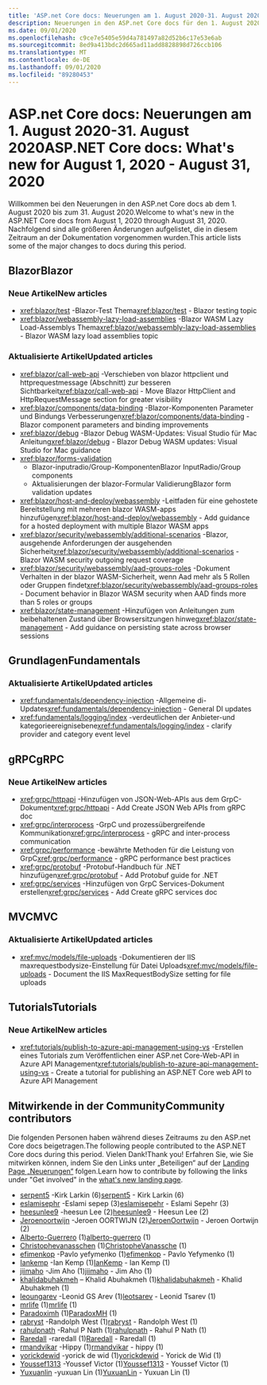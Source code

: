 ```yaml
---
title: 'ASP.net Core docs: Neuerungen am 1. August 2020-31. August 2020'
description: Neuerungen in den ASP.net Core docs für den 1. August 2020-31. August 2020.
ms.date: 09/01/2020
ms.openlocfilehash: c9ce7e5405e59d4a781497a82d52b6c17e53e6ab
ms.sourcegitcommit: 8ed9a413bdc2d665ad11add8828898d726ccb106
ms.translationtype: MT
ms.contentlocale: de-DE
ms.lasthandoff: 09/01/2020
ms.locfileid: "89280453"
---
```

# <a name="aspnet-core-docs-whats-new-for-august-1-2020---august-31-2020"></a><span data-ttu-id="a2e1c-103">ASP.net Core docs: Neuerungen am 1. August 2020-31. August 2020</span><span class="sxs-lookup"><span data-stu-id="a2e1c-103">ASP.NET Core docs: What's new for August 1, 2020 - August 31, 2020</span></span>

<span data-ttu-id="a2e1c-104">Willkommen bei den Neuerungen in den ASP.net Core docs ab dem 1. August 2020 bis zum 31. August 2020.</span><span class="sxs-lookup"><span data-stu-id="a2e1c-104">Welcome to what's new in the ASP.NET Core docs from August 1, 2020 through August 31, 2020.</span></span> <span data-ttu-id="a2e1c-105">Nachfolgend sind alle größeren Änderungen aufgelistet, die in diesem Zeitraum an der Dokumentation vorgenommen wurden.</span><span class="sxs-lookup"><span data-stu-id="a2e1c-105">This article lists some of the major changes to docs during this period.</span></span>

## <a name="blazor"></a><span data-ttu-id="a2e1c-106">Blazor</span><span class="sxs-lookup"><span data-stu-id="a2e1c-106">Blazor</span></span>

### <a name="new-articles"></a><span data-ttu-id="a2e1c-107">Neue Artikel</span><span class="sxs-lookup"><span data-stu-id="a2e1c-107">New articles</span></span>

- <span data-ttu-id="a2e1c-108"><xref:blazor/test> -Blazor-Test Thema</span><span class="sxs-lookup"><span data-stu-id="a2e1c-108"><xref:blazor/test> - Blazor testing topic</span></span>
- <span data-ttu-id="a2e1c-109"><xref:blazor/webassembly-lazy-load-assemblies> -Blazor WASM Lazy Load-Assemblys Thema</span><span class="sxs-lookup"><span data-stu-id="a2e1c-109"><xref:blazor/webassembly-lazy-load-assemblies> - Blazor WASM lazy load assemblies topic</span></span>

### <a name="updated-articles"></a><span data-ttu-id="a2e1c-110">Aktualisierte Artikel</span><span class="sxs-lookup"><span data-stu-id="a2e1c-110">Updated articles</span></span>

- <span data-ttu-id="a2e1c-111"><xref:blazor/call-web-api> -Verschieben von blazor httpclient und httprequestmessage (Abschnitt) zur besseren Sichtbarkeit</span><span class="sxs-lookup"><span data-stu-id="a2e1c-111"><xref:blazor/call-web-api> - Move Blazor HttpClient and HttpRequestMessage section for greater visibility</span></span>
- <span data-ttu-id="a2e1c-112"><xref:blazor/components/data-binding> -Blazor-Komponenten Parameter und Bindungs Verbesserungen</span><span class="sxs-lookup"><span data-stu-id="a2e1c-112"><xref:blazor/components/data-binding> - Blazor component parameters and binding improvements</span></span>
- <span data-ttu-id="a2e1c-113"><xref:blazor/debug> -Blazor Debug WASM-Updates: Visual Studio für Mac Anleitung</span><span class="sxs-lookup"><span data-stu-id="a2e1c-113"><xref:blazor/debug> - Blazor Debug WASM updates: Visual Studio for Mac guidance</span></span>
- <xref:blazor/forms-validation>
  - <span data-ttu-id="a2e1c-114">Blazor-inputradio/Group-Komponenten</span><span class="sxs-lookup"><span data-stu-id="a2e1c-114">Blazor InputRadio/Group components</span></span>
  - <span data-ttu-id="a2e1c-115">Aktualisierungen der blazor-Formular Validierung</span><span class="sxs-lookup"><span data-stu-id="a2e1c-115">Blazor form validation updates</span></span>
- <span data-ttu-id="a2e1c-116"><xref:blazor/host-and-deploy/webassembly> -Leitfaden für eine gehostete Bereitstellung mit mehreren blazor WASM-apps hinzufügen</span><span class="sxs-lookup"><span data-stu-id="a2e1c-116"><xref:blazor/host-and-deploy/webassembly> - Add guidance for a hosted deployment with multiple Blazor WASM apps</span></span>
- <span data-ttu-id="a2e1c-117"><xref:blazor/security/webassembly/additional-scenarios> -Blazor, ausgehende Anforderungen der ausgehenden Sicherheit</span><span class="sxs-lookup"><span data-stu-id="a2e1c-117"><xref:blazor/security/webassembly/additional-scenarios> - Blazor WASM security outgoing request coverage</span></span>
- <span data-ttu-id="a2e1c-118"><xref:blazor/security/webassembly/aad-groups-roles> -Dokument Verhalten in der blazor WASM-Sicherheit, wenn Aad mehr als 5 Rollen oder Gruppen findet</span><span class="sxs-lookup"><span data-stu-id="a2e1c-118"><xref:blazor/security/webassembly/aad-groups-roles> - Document behavior in Blazor WASM security when AAD finds more than 5 roles or groups</span></span>
- <span data-ttu-id="a2e1c-119"><xref:blazor/state-management> -Hinzufügen von Anleitungen zum beibehaltenen Zustand über Browsersitzungen hinweg</span><span class="sxs-lookup"><span data-stu-id="a2e1c-119"><xref:blazor/state-management> - Add guidance on persisting state across browser sessions</span></span>

## <a name="fundamentals"></a><span data-ttu-id="a2e1c-120">Grundlagen</span><span class="sxs-lookup"><span data-stu-id="a2e1c-120">Fundamentals</span></span>

### <a name="updated-articles"></a><span data-ttu-id="a2e1c-121">Aktualisierte Artikel</span><span class="sxs-lookup"><span data-stu-id="a2e1c-121">Updated articles</span></span>

- <span data-ttu-id="a2e1c-122"><xref:fundamentals/dependency-injection> -Allgemeine di-Updates</span><span class="sxs-lookup"><span data-stu-id="a2e1c-122"><xref:fundamentals/dependency-injection> - General DI updates</span></span>
- <span data-ttu-id="a2e1c-123"><xref:fundamentals/logging/index> -verdeutlichen der Anbieter-und kategorieereignisebene</span><span class="sxs-lookup"><span data-stu-id="a2e1c-123"><xref:fundamentals/logging/index> - clarify provider and category event level</span></span>

## <a name="grpc"></a><span data-ttu-id="a2e1c-124">gRPC</span><span class="sxs-lookup"><span data-stu-id="a2e1c-124">gRPC</span></span>

### <a name="new-articles"></a><span data-ttu-id="a2e1c-125">Neue Artikel</span><span class="sxs-lookup"><span data-stu-id="a2e1c-125">New articles</span></span>

- <span data-ttu-id="a2e1c-126"><xref:grpc/httpapi> -Hinzufügen von JSON-Web-APIs aus dem GrpC-Dokument</span><span class="sxs-lookup"><span data-stu-id="a2e1c-126"><xref:grpc/httpapi> - Add Create JSON Web APIs from gRPC doc</span></span>
- <span data-ttu-id="a2e1c-127"><xref:grpc/interprocess> -GrpC und prozessübergreifende Kommunikation</span><span class="sxs-lookup"><span data-stu-id="a2e1c-127"><xref:grpc/interprocess> - gRPC and inter-process communication</span></span>
- <span data-ttu-id="a2e1c-128"><xref:grpc/performance> -bewährte Methoden für die Leistung von GrpC</span><span class="sxs-lookup"><span data-stu-id="a2e1c-128"><xref:grpc/performance> - gRPC performance best practices</span></span>
- <span data-ttu-id="a2e1c-129"><xref:grpc/protobuf> -Protobuf-Handbuch für .NET hinzufügen</span><span class="sxs-lookup"><span data-stu-id="a2e1c-129"><xref:grpc/protobuf> - Add Protobuf guide for .NET</span></span>
- <span data-ttu-id="a2e1c-130"><xref:grpc/services> -Hinzufügen von GrpC Services-Dokument erstellen</span><span class="sxs-lookup"><span data-stu-id="a2e1c-130"><xref:grpc/services> - Add Create gRPC services doc</span></span>

## <a name="mvc"></a><span data-ttu-id="a2e1c-131">MVC</span><span class="sxs-lookup"><span data-stu-id="a2e1c-131">MVC</span></span>

### <a name="updated-articles"></a><span data-ttu-id="a2e1c-132">Aktualisierte Artikel</span><span class="sxs-lookup"><span data-stu-id="a2e1c-132">Updated articles</span></span>

- <span data-ttu-id="a2e1c-133"><xref:mvc/models/file-uploads> -Dokumentieren der IIS maxrequestbodysize-Einstellung für Datei Uploads</span><span class="sxs-lookup"><span data-stu-id="a2e1c-133"><xref:mvc/models/file-uploads> - Document the IIS MaxRequestBodySize setting for file uploads</span></span>

## <a name="tutorials"></a><span data-ttu-id="a2e1c-134">Tutorials</span><span class="sxs-lookup"><span data-stu-id="a2e1c-134">Tutorials</span></span>

### <a name="new-articles"></a><span data-ttu-id="a2e1c-135">Neue Artikel</span><span class="sxs-lookup"><span data-stu-id="a2e1c-135">New articles</span></span>

- <span data-ttu-id="a2e1c-136"><xref:tutorials/publish-to-azure-api-management-using-vs> -Erstellen eines Tutorials zum Veröffentlichen einer ASP.net Core-Web-API in Azure API Management</span><span class="sxs-lookup"><span data-stu-id="a2e1c-136"><xref:tutorials/publish-to-azure-api-management-using-vs> - Create a tutorial for publishing an ASP.NET Core web API to Azure API Management</span></span>

## <a name="community-contributors"></a><span data-ttu-id="a2e1c-137">Mitwirkende in der Community</span><span class="sxs-lookup"><span data-stu-id="a2e1c-137">Community contributors</span></span>

<span data-ttu-id="a2e1c-138">Die folgenden Personen haben während dieses Zeitraums zu den ASP.net Core docs beigetragen.</span><span class="sxs-lookup"><span data-stu-id="a2e1c-138">The following people contributed to the ASP.NET Core docs during this period.</span></span> <span data-ttu-id="a2e1c-139">Vielen Dank!</span><span class="sxs-lookup"><span data-stu-id="a2e1c-139">Thank you!</span></span> <span data-ttu-id="a2e1c-140">Erfahren Sie, wie Sie mitwirken können, indem Sie den Links unter „Beteiligen“ auf der [Landing Page „Neuerungen“](index.yml) folgen.</span><span class="sxs-lookup"><span data-stu-id="a2e1c-140">Learn how to contribute by following the links under "Get involved" in the [what's new landing page](index.yml).</span></span>

- <span data-ttu-id="a2e1c-141">[serpent5](https://github.com/serpent5) -Kirk Larkin (6)</span><span class="sxs-lookup"><span data-stu-id="a2e1c-141">[serpent5](https://github.com/serpent5) - Kirk Larkin (6)</span></span>
- <span data-ttu-id="a2e1c-142">[eslamisephr](https://github.com/eslamisepehr) -Eslami sepep (3)</span><span class="sxs-lookup"><span data-stu-id="a2e1c-142">[eslamisepehr](https://github.com/eslamisepehr) - Eslami Sepehr (3)</span></span>
- <span data-ttu-id="a2e1c-143">[heesunlee9](https://github.com/heesunlee9) -heesun Lee (2)</span><span class="sxs-lookup"><span data-stu-id="a2e1c-143">[heesunlee9](https://github.com/heesunlee9) - Heesun Lee (2)</span></span>
- <span data-ttu-id="a2e1c-144">[Jeroenoortwijn](https://github.com/JeroenOortwijn) -Jeroen OORTWIJN (2)</span><span class="sxs-lookup"><span data-stu-id="a2e1c-144">[JeroenOortwijn](https://github.com/JeroenOortwijn) - Jeroen Oortwijn (2)</span></span>
- <span data-ttu-id="a2e1c-145">[Alberto-Guerrero](https://github.com/alberto-guerrero) (1)</span><span class="sxs-lookup"><span data-stu-id="a2e1c-145">[alberto-guerrero](https://github.com/alberto-guerrero) (1)</span></span>
- <span data-ttu-id="a2e1c-146">[Christophevanasschen](https://github.com/ChristopheVanassche) (1)</span><span class="sxs-lookup"><span data-stu-id="a2e1c-146">[ChristopheVanassche](https://github.com/ChristopheVanassche) (1)</span></span>
- <span data-ttu-id="a2e1c-147">[efimenkop](https://github.com/efimenkop) -Pavlo yefymenko (1)</span><span class="sxs-lookup"><span data-stu-id="a2e1c-147">[efimenkop](https://github.com/efimenkop) - Pavlo Yefymenko (1)</span></span>
- <span data-ttu-id="a2e1c-148">[Iankemp](https://github.com/IanKemp) -Ian Kemp (1)</span><span class="sxs-lookup"><span data-stu-id="a2e1c-148">[IanKemp](https://github.com/IanKemp) - Ian Kemp (1)</span></span>
- <span data-ttu-id="a2e1c-149">[jiimaho](https://github.com/jiimaho) -Jim Aho (1)</span><span class="sxs-lookup"><span data-stu-id="a2e1c-149">[jiimaho](https://github.com/jiimaho) - Jim Aho (1)</span></span>
- <span data-ttu-id="a2e1c-150">[khalidabuhakmeh](https://github.com/khalidabuhakmeh) – Khalid Abuhakmeh (1)</span><span class="sxs-lookup"><span data-stu-id="a2e1c-150">[khalidabuhakmeh](https://github.com/khalidabuhakmeh) - Khalid Abuhakmeh (1)</span></span>
- <span data-ttu-id="a2e1c-151">[leoungarev](https://github.com/leotsarev) -Leonid GS Arev (1)</span><span class="sxs-lookup"><span data-stu-id="a2e1c-151">[leotsarev](https://github.com/leotsarev) - Leonid Tsarev (1)</span></span>
- <span data-ttu-id="a2e1c-152">[mrlife](https://github.com/mrlife) (1)</span><span class="sxs-lookup"><span data-stu-id="a2e1c-152">[mrlife](https://github.com/mrlife) (1)</span></span>
- <span data-ttu-id="a2e1c-153">[Paradoximh](https://github.com/ParadoxMH) (1)</span><span class="sxs-lookup"><span data-stu-id="a2e1c-153">[ParadoxMH](https://github.com/ParadoxMH) (1)</span></span>
- <span data-ttu-id="a2e1c-154">[rabryst](https://github.com/rabryst) -Randolph West (1)</span><span class="sxs-lookup"><span data-stu-id="a2e1c-154">[rabryst](https://github.com/rabryst) - Randolph West (1)</span></span>
- <span data-ttu-id="a2e1c-155">[rahulpnath](https://github.com/rahulpnath) -Rahul P Nath (1)</span><span class="sxs-lookup"><span data-stu-id="a2e1c-155">[rahulpnath](https://github.com/rahulpnath) - Rahul P Nath (1)</span></span>
- <span data-ttu-id="a2e1c-156">[Raredall](https://github.com/Raredall) -raredall (1)</span><span class="sxs-lookup"><span data-stu-id="a2e1c-156">[Raredall](https://github.com/Raredall) - Raredall (1)</span></span>
- <span data-ttu-id="a2e1c-157">[rmandvikar](https://github.com/rmandvikar) -Hippy (1)</span><span class="sxs-lookup"><span data-stu-id="a2e1c-157">[rmandvikar](https://github.com/rmandvikar) - hippy (1)</span></span>
- <span data-ttu-id="a2e1c-158">[yorickdewid](https://github.com/yorickdewid) -yorick de wid (1)</span><span class="sxs-lookup"><span data-stu-id="a2e1c-158">[yorickdewid](https://github.com/yorickdewid) - Yorick de Wid (1)</span></span>
- <span data-ttu-id="a2e1c-159">[Youssef1313](https://github.com/Youssef1313) -Youssef Victor (1)</span><span class="sxs-lookup"><span data-stu-id="a2e1c-159">[Youssef1313](https://github.com/Youssef1313) - Youssef Victor (1)</span></span>
- <span data-ttu-id="a2e1c-160">[Yuxuanlin](https://github.com/YuxuanLin) -yuxuan Lin (1)</span><span class="sxs-lookup"><span data-stu-id="a2e1c-160">[YuxuanLin](https://github.com/YuxuanLin) - Yuxuan Lin (1)</span></span>

